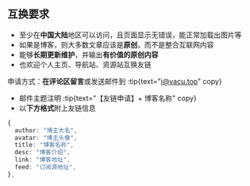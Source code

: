 <!-- 友链页面的“申请友链”要求 -->

## 互换要求
- 至少在**中国大陆**地区可以访问，且页面显示无错误，能正常加载出图片等
- 如果是博客，则大多数文章应该是**原创**，而不是整合互联网内容
- 能够**长期更新维护**，并输出**有价值的原创内容**
- 也欢迎个人主页、导航站、资源站互换友链

申请方式：**在评论区留言**或发送邮件到 :tip{text="i@vacu.top" copy}
  - 邮件主题注明 :tip{text="【友链申请】+ 博客名称" copy}
  - 以**下方格式**附上友链信息

<!-- ```ts
{
  author: "博主大名",
  sitenick: "站点标签",
  title: "博客名称",
  desc: "博客介绍",
  link: "博客地址",
  feed: "订阅源地址",
  icon: "站点favicon",
  avatar: "博主头像",
  archs: ["框架", "部署方式"],
  date: "申请日期",
  comment: "评论",
},
``` -->

```ts
{
  author: "博主大名",
  avatar: "博主头像",
  title: "博客名称",
  desc: "博客介绍",
  link: "博客地址",
  feed: "订阅源地址",
},
```

<!-- ![](https://s2.loli.net/2025/05/29/7ejhNSucyP3UYm6.png) -->

<!-- 👆 字段作用参考，标⭐的为必填项 -->